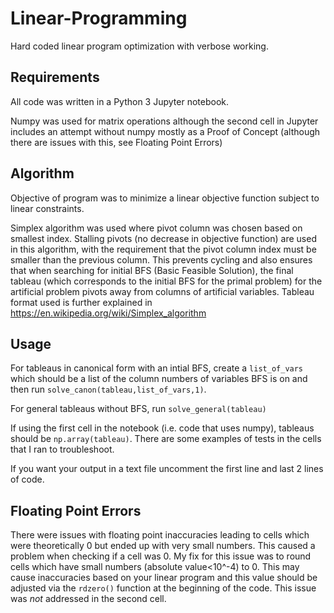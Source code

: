 # Linear-Programming
Hard coded linear program optimization with verbose working. 

## Requirements
All code was written in a Python 3 Jupyter notebook.

Numpy was used for matrix operations although the second cell in Jupyter includes an attempt without numpy mostly as a Proof of Concept (although there are issues with this, see Floating Point Errors)

## Algorithm
Objective of program was to minimize a linear objective function subject to linear constraints.

Simplex algorithm was used where pivot column was chosen based on smallest index. Stalling pivots (no decrease in objective function) are used in this algorithm, with the requirement that the pivot column index must be smaller than the previous column. This prevents cycling and also ensures that when searching for initial BFS (Basic Feasible Solution), the final tableau (which corresponds to the initial BFS for the primal problem) for the artificial problem pivots away from columns of artificial variables. Tableau format used is further explained in https://en.wikipedia.org/wiki/Simplex_algorithm

## Usage
For tableaus in canonical form with an intial BFS, create a `list_of_vars` which should be a list of the column numbers of variables BFS is on and then run `solve_canon(tableau,list_of_vars,1)`.

For general tableaus without BFS, run `solve_general(tableau)`

If using the first cell in the notebook (i.e. code that uses numpy), tableaus should be `np.array(tableau)`. There are some examples of tests in the cells that I ran to troubleshoot. 

If you want your output in a text file uncomment the first line and last 2 lines of code.

## Floating Point Errors
There were issues with floating point inaccuracies leading to cells which were theoretically 0 but ended up with very small numbers. This caused a problem when checking if a cell was 0. My fix for this issue was to round cells which have small numbers (absolute value<10^-4) to 0. This may cause inaccuracies based on your linear program and this value should be adjusted via the `rdzero()` function at the beginning of the code. This issue was *not* addressed in the second cell.
